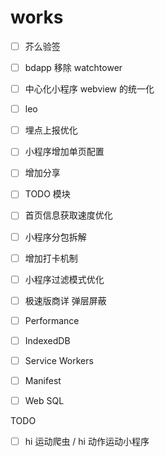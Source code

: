 # works

- [ ] 芥么验签
- [ ] bdapp 移除 watchtower

- [ ] 中心化小程序 webview 的统一化
- [ ] leo
- [ ] 埋点上报优化
- [ ] 小程序增加单页配置
- [ ] 增加分享
- [ ] TODO 模块
- [ ] 首页信息获取速度优化
- [ ] 小程序分包拆解
- [ ] 增加打卡机制
- [ ] 小程序过滤模式优化
- [ ] 极速版商详 弹层屏蔽



- [ ] Performance
- [ ] IndexedDB
- [ ] Service Workers
- [ ] Manifest
- [ ] Web SQL





TODO

- [ ] hi 运动爬虫 / hi 动作运动小程序
